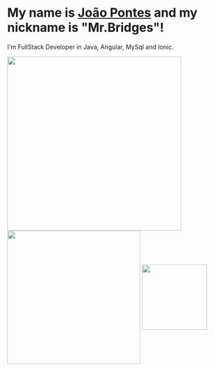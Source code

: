 <html>
      <head>
            <link rel="stylesheet" type="text/css" src="style.css"/>
      </head>
<body>
      <div class="card-body">
            <h1 class="titulo">My name is <a href="https://www.linkedin.com/in/jo%C3%A3o-pontes-284a3020a/" target="_blank">João Pontes</a> and my nickname is "Mr.Bridges"!</h1>
            <p class="sub">I'm FullStack Developer in Java, Angular, MySql and Ionic.</p>
              


<div>
<img align="center" width="400rem" src="https://github-readme-stats.vercel.app/api?username=joaogomes456&show_icons=true&theme=dracula&include_all_commits=true&count_private=true"/>
      
<img align="center" width="306rem" src="https://github-readme-stats.vercel.app/api/top-langs/?username=joaogomes456&layout=compact&langs_count=7&theme=dracula"/>
      
<img align="center" width="150rem" src="my-octocat.png">
</div>   
      
    
</div>

   </body>

</html>

